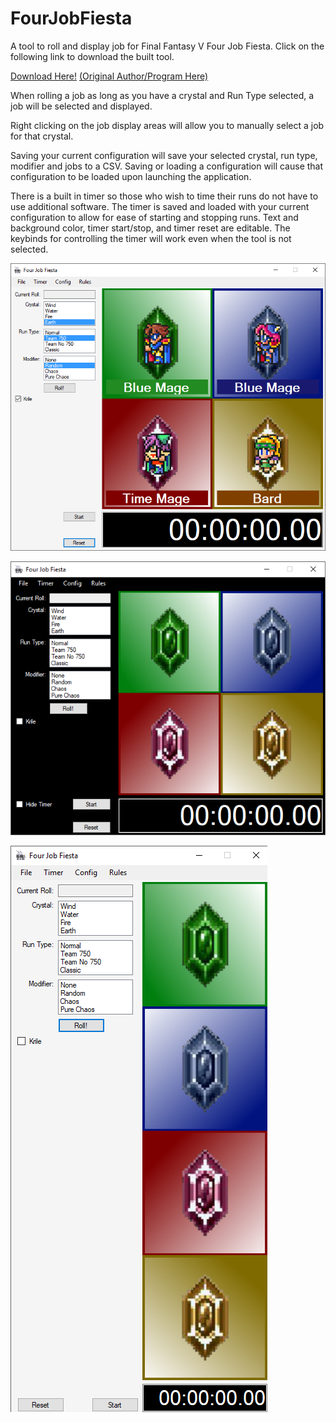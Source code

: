 # FourJobFiesta
A tool to roll and display job for Final Fantasy V Four Job Fiesta. Click on the following link to download the built tool.

[Download Here!](https://github.com/XKirby/FourJobFiesta/releases)
[(Original Author/Program Here)](https://github.com/CBurlison/FourJobFiesta/)

When rolling a job as long as you have a crystal and Run Type selected, a job will be selected and displayed.

Right clicking on the job display areas will allow you to manually select a job for that crystal.

Saving your current configuration will save your selected crystal, run type, modifier and jobs to a CSV. Saving or loading a configuration will cause that configuration to be loaded upon launching the application.

There is a built in timer so those who wish to time their runs do not have to use additional software. The timer is saved and loaded with your current configuration to allow for ease of starting and stopping runs. Text and background color, timer start/stop, and timer reset are editable. The keybinds for controlling the timer will work even when the tool is not selected.

![Current Layout: Light](https://github.com/CBurlison/FourJobFiesta/blob/master/FourJobFiesta/Images/Screenshot.PNG)

![Current Layout: Dark](https://github.com/CBurlison/FourJobFiesta/blob/master/FourJobFiesta/Images/Screenshot2.PNG)

![Current Layout: Vertical](https://github.com/CBurlison/FourJobFiesta/blob/master/FourJobFiesta/Images/Screenshot3.PNG)
